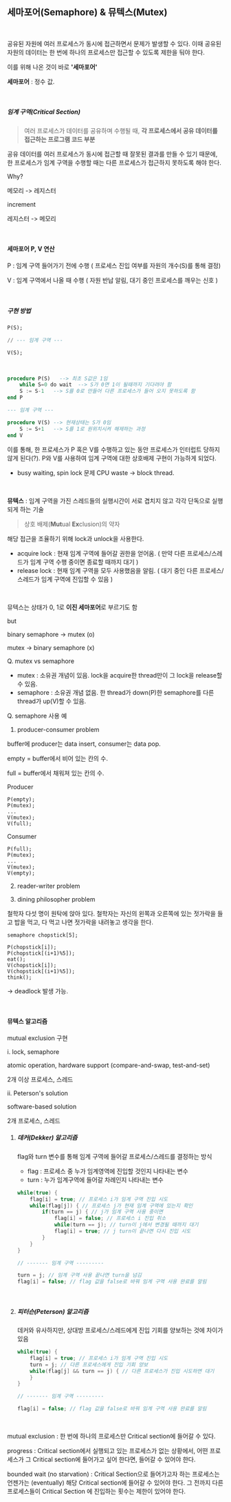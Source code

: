 ## 세마포어(Semaphore) & 뮤텍스(Mutex)

<br>

공유된 자원에 여러 프로세스가 동시에 접근하면서 문제가 발생할 수 있다. 이때 공유된 자원의 데이터는 한 번에 하나의 프로세스만 접근할 수 있도록 제한을 둬야 한다.

이를 위해 나온 것이 바로 **'세마포어'**

**세마포어** : 정수 값.

<br>

##### 임계 구역(Critical Section)

> 여러 프로세스가 데이터를 공유하며 수행될 때, **각 프로세스에서 공유 데이터를 접근하는 프로그램 코드 부분**

공유 데이터를 여러 프로세스가 동시에 접근할 때 잘못된 결과를 만들 수 있기 때문에, 한 프로세스가 임계 구역을 수행할 때는 다른 프로세스가 접근하지 못하도록 해야 한다.

Why?

메모리 -> 레지스터

increment

레지스터 -> 메모리

<br>

#### 세마포어 P, V 연산

P : 임계 구역 들어가기 전에 수행 ( 프로세스 진입 여부를 자원의 개수(S)를 통해 결정)

V : 임계 구역에서 나올 때 수행 ( 자원 반납 알림, 대기 중인 프로세스를 깨우는 신호 )

<br>

##### 구현 방법

```sql
P(S);

// --- 임계 구역 ---

V(S);
```

<br>

```sql
procedure P(S)   --> 최초 S값은 1임
    while S=0 do wait  --> S가 0면 1이 될때까지 기다려야 함
    S := S-1   --> S를 0로 만들어 다른 프로세스가 들어 오지 못하도록 함
end P

--- 임계 구역 ---

procedure V(S) --> 현재상태는 S가 0임
    S := S+1   --> S를 1로 원위치시켜 해제하는 과정
end V
```

이를 통해, 한 프로세스가 P 혹은 V를 수행하고 있는 동안 프로세스가 인터럽트 당하지 않게 된다(?). P와 V를 사용하여 임계 구역에 대한 상호배제 구현이 가능하게 되었다.

- busy waiting, spin lock 문제
  CPU waste -> block thread.

<br>

**뮤텍스** : 임계 구역을 가진 스레드들의 실행시간이 서로 겹치지 않고 각각 단독으로 실행되게 하는 기술

> 상호 배제(**Mut**ual **Ex**clusion)의 약자

해당 접근을 조율하기 위해 lock과 unlock을 사용한다.

- acquire lock : 현재 임계 구역에 들어갈 권한을 얻어옴. ( 만약 다른 프로세스/스레드가 임계 구역 수행 중이면 종료할 때까지 대기 )
- release lock : 현재 임계 구역을 모두 사용했음을 알림. ( 대기 중인 다른 프로세스/스레드가 임계 구역에 진입할 수 있음 )

<br>

뮤텍스는 상태가 0, 1로 **이진 세마포어**로 부르기도 함

but

binary semaphore -> mutex (o)

mutex -> binary semaphore (x)

Q. mutex vs semaphore

- mutex : 소유권 개념이 있음. lock을 acquire한 thread만이 그 lock을 release할 수 있음.
- semaphore : 소유권 개념 없음. 한 thread가 down(P)한 semaphore를 다른 thread가 up(V)할 수 있음.

Q. semaphore 사용 예

1. producer-consumer problem

buffer에 producer는 data insert, consumer는 data pop.

empty = buffer에서 비어 있는 칸의 수.

full = buffer에서 채워져 있는 칸의 수.

Producer
```
P(empty);
P(mutex);
...
V(mutex);
V(full);
```

Consumer
```
P(full);
P(mutex);
...
V(mutex);
V(empty);
```

2. reader-writer problem



3. dining philosopher problem

철학자 다섯 명이 원탁에 앉아 있다. 
철학자는 자신의 왼쪽과 오른쪽에 있는 젓가락을 들고 밥을 먹고, 다 먹고 나면 젓가락을 내려놓고 생각을 한다.

```
semaphore chopstick[5];

P(chopstick[i]);
P(chopstick[(i+1)%5]);
eat();
V(chopstick[i]);
V(chopstick[(i+1)%5]);
think();
```

-> deadlock 발생 가능.




<br>

#### **뮤텍스 알고리즘**

mutual exclusion 구현

i. lock, semaphore

atomic operation, hardware support (compare-and-swap, test-and-set)

2개 이상 프로세스, 스레드

ii. Peterson's solution

software-based solution

2개 프로세스, 스레드

1. ##### 데커(Dekker) 알고리즘

   flag와 turn 변수를 통해 임계 구역에 들어갈 프로세스/스레드를 결정하는 방식

   - flag : 프로세스 중 누가 임계영역에 진입할 것인지 나타내는 변수
   - turn : 누가 임계구역에 들어갈 차례인지 나타내는 변수

   ```java
   while(true) {
       flag[i] = true; // 프로세스 i가 임계 구역 진입 시도
       while(flag[j]) { // 프로세스 j가 현재 임계 구역에 있는지 확인
           if(turn == j) { // j가 임계 구역 사용 중이면
               flag[i] = false; // 프로세스 i 진입 취소
               while(turn == j); // turn이 j에서 변경될 때까지 대기
               flag[i] = true; // j turn이 끝나면 다시 진입 시도
           }
       }
   }
   
   // ------- 임계 구역 ---------
   
   turn = j; // 임계 구역 사용 끝나면 turn을 넘김
   flag[i] = false; // flag 값을 false로 바꿔 임계 구역 사용 완료를 알림
   ```

   <br>

2. ##### 피터슨(Peterson) 알고리즘

   데커와 유사하지만, 상대방 프로세스/스레드에게 진입 기회를 양보하는 것에 차이가 있음

   ```java
   while(true) {
       flag[i] = true; // 프로세스 i가 임계 구역 진입 시도
       turn = j; // 다른 프로세스에게 진입 기회 양보
       while(flag[j] && turn == j) { // 다른 프로세스가 진입 시도하면 대기
       }
   }
   
   // ------- 임계 구역 ---------
   
   flag[i] = false; // flag 값을 false로 바꿔 임계 구역 사용 완료를 알림
   ```

   <br>

mutual exclusion : 한 번에 하나의 프로세스만 Critical section에 들어갈 수 있다.

progress : Critical section에서 실행되고 있는 프로세스가 없는 상황에서, 어떤 프로세스가 그 Critical section에 들어가고 싶어 한다면, 들어갈 수 있어야 한다.

bounded wait (no starvation) : Critical Section으로 들어가고자 하는 프로세스는 언젠가는 (eventually) 해당 Critical section에 들어갈 수 있어야 한다. 그 전까지 다른 프로세스들이 Critical Section 에 진입하는 횟수는 제한이 있어야 한다.



   

